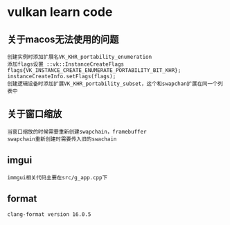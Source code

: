 # vulkan learn code

## 关于macos无法使用的问题

    创建实例时添加扩展名VK_KHR_portability_enumeration
    添加flags设置 ::vk::InstanceCreateFlags flags{VK_INSTANCE_CREATE_ENUMERATE_PORTABILITY_BIT_KHR};
    instanceCreateInfo.setFlags(flags);
    创建逻辑设备时添加扩展VK_KHR_portability_subset，这个和swapchan扩展在同一个列表中

## 关于窗口缩放

    当窗口缩放的时候需要重新创建swapchain，framebuffer
    swapchain重新创建时需要传入旧的swachain

## imgui

    immgui相关代码主要在src/g_app.cpp下

## format

    clang-format version 16.0.5
